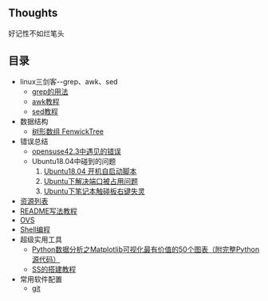 ## Thoughts
好记性不如烂笔头

## 目录
- linux三剑客--grep、awk、sed
  - [grep的用法](/grep/README.md)
  - [awk教程]()
  - [sed教程]()
- 数据结构
  - [树形数组 FenwickTree](/data_structure/README.md#%E6%A0%91%E5%BD%A2%E6%95%B0%E7%BB%84Fenwicktree)
- 错误总结
  - [opensuse42.3中遇见的错误](/errors/opensuse42.3/README.md)
  - Ubuntu18.04中碰到的问题
    1. [Ubuntu18.04 开机自启动脚本](/errors/ubuntu18.04/README.md#1-ubuntu1804-开机自启动脚本)
    2. [Ubuntu下解决端口被占用问题](/errors/ubuntu18.04/README.md#Ubuntu下解决端口被占用问题)
    2. [Ubuntu下笔记本触碰板右键失灵](/errors/ubuntu18.04/README.md#Ubuntu下笔记本触碰板右键失灵)
- [资源列表](/resource.md)
- [README写法教程](/readme_tutorial.md)
- [OVS](/OVS/REAMDE.md)
- [Shell编程](/shell_programming.md)
- 超级实用工具
    * [Python数据分析之Matplotlib可视化最有价值的50个图表（附完整Python源代码）](https://www.cnblogs.com/Mario-mj/p/11695325.html)
    * [SS的搭建教程](/SS/README.md)
- 常用软件配置
    * [git](config/.gitconfig)
